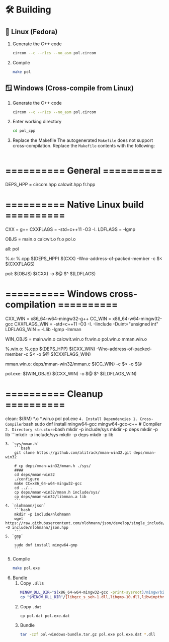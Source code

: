 # 🛠️ Building

## 🐧 Linux (Fedora)
1. Generate the C++ code
    ```bash
    circom --c --r1cs --no_asm pol.circom
    ```
2. Compile
	```bash
	make pol
	```

## 🪟 Windows (Cross-compile from Linux)
1. Generate the C++ code
    ```bash
    circom --c --r1cs --no_asm pol.circom
    ```
2. Enter working directory
    ```bash
    cd pol_cpp
    ```
3. Replace the Makefile
    The autogenerated `Makefile` does not support cross-compilation. Replace the `Makefile` contents with the following:
    ```make
# ========== General ==========

DEPS_HPP = circom.hpp calcwit.hpp fr.hpp

# ========== Native Linux build ==========
CXX = g++
CXXFLAGS = -std=c++11 -O3 -I.
LDFLAGS = -lgmp

OBJS = main.o calcwit.o fr.o pol.o

all: pol

%.o: %.cpp $(DEPS_HPP)
    $(CXX) -Wno-address-of-packed-member -c $< $(CXXFLAGS)

pol: $(OBJS)
    $(CXX) -o $@ $^ $(LDFLAGS)

# ========== Windows cross-compilation ==========

CXX_WIN = x86_64-w64-mingw32-g++
CC_WIN = x86_64-w64-mingw32-gcc
CXXFLAGS_WIN = -std=c++11 -O3 -I. -Iinclude -Duint="unsigned int"
LDFLAGS_WIN = -Llib -lgmp -lmman

WIN_OBJS = main.win.o calcwit.win.o fr.win.o pol.win.o mman.win.o

%.win.o: %.cpp $(DEPS_HPP)
    $(CXX_WIN) -Wno-address-of-packed-member -c $< -o $@ $(CXXFLAGS_WIN)

mman.win.o: deps/mman-win32/mman.c
    $(CC_WIN) -c $< -o $@

pol.exe: $(WIN_OBJS)
    $(CXX_WIN) -o $@ $^ $(LDFLAGS_WIN)

# ========== Cleanup ==========

clean:
    $(RM) *.o *.win.o pol pol.exe
    ```
4. Install Dependencies
    1. Cross-Compiler
        ```bash
        sudo dnf install mingw64-gcc mingw64-gcc-c++ # Compiler
        ```
    2. Directory structure
        ```bash
        mkdir -p include/sys
        mkdir -p deps
        mkdir -p lib
        ```mkdir -p include/sys
        mkdir -p deps
        mkdir -p lib

    3. `sys/mman.h`
        ```bash
        git clone https://github.com/alitrack/mman-win32.git deps/mman-win32

        # cp deps/mman-win32/mman.h ./sys/
        ####
        cd deps/mman-win32
        ./configure
        make CC=x86_64-w64-mingw32-gcc
        cd ../..
        cp deps/mman-win32/mman.h include/sys/
        cp deps/mman-win32/libmman.a lib
        ```
    4. `nlohmann/json`
        ```bash
        mkdir -p include/nlohmann
        wget https://raw.githubusercontent.com/nlohmann/json/develop/single_include/nlohmann/json.hpp -O include/nlohmann/json.hpp
        ```
    5. `gmp`
        ```
        sudo dnf install mingw64-gmp
        ```
5. Compile
    ```bash
    make pol.exe
    ```
6. Bundle
    1. Copy `.dll`s
        ```bash
        MINGW_DLL_DIR="$(x86_64-w64-mingw32-gcc -print-sysroot)/mingw/bin"
        cp "$MINGW_DLL_DIR"/{libgcc_s_seh-1.dll,libgmp-10.dll,libwinpthread-1.dll,libstdc++-6.dll} .
        ```
    2. Copy `.dat`
        ```
        cp pol.dat pol.exe.dat
        ```
    3. Bundle
        ```bash
        tar -czf pol-windows-bundle.tar.gz pol.exe pol.exe.dat *.dll
        ```
